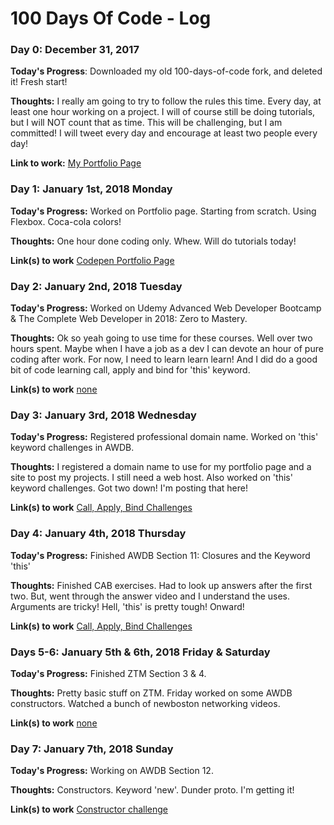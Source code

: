 # 100 Days Of Code - Log

### Day 0: December 31, 2017

**Today's Progress**: Downloaded my old 100-days-of-code fork, and deleted it! Fresh start!

**Thoughts:** I really am going to try to follow the rules this time. Every day, at least one hour working on a project. I will of course still be doing tutorials, but I will NOT count that as time. This will be challenging, but I am committed! I will tweet every day and encourage at least two people every day!

**Link to work:** [My Portfolio Page](http://www.mikerobards.com)


### Day 1: January 1st, 2018 Monday

**Today's Progress:** Worked on Portfolio page. Starting from scratch. Using Flexbox. Coca-cola colors! 

**Thoughts:** One hour done coding only. Whew. Will do tutorials today! 

**Link(s) to work** [Codepen Portfolio Page](https://codepen.io/mikerobards/full/OzgPRR/)

### Day 2: January 2nd, 2018 Tuesday

**Today's Progress:** Worked on Udemy Advanced Web Developer Bootcamp & The Complete Web Developer in 2018: Zero to Mastery.

**Thoughts:** Ok so yeah going to use time for these courses. Well over two hours spent. Maybe when I have a job as a dev I can devote an hour of pure coding after work. For now, I need to learn learn learn! And I did do a good bit of code learning call, apply and bind for 'this' keyword. 

**Link(s) to work** [none](#)

### Day 3: January 3rd, 2018 Wednesday

**Today's Progress:** Registered professional domain name. Worked on 'this' keyword challenges in AWDB.

**Thoughts:** I registered a domain name to use for my portfolio page and a site to post my projects. I still need a web host. Also worked on 'this' keyword challenges. Got two down! I'm posting that here!

**Link(s) to work** [Call, Apply, Bind Challenges](https://github.com/mikerobards/100-days-of-code/blob/master/CAB%20Exercises.js)

### Day 4: January 4th, 2018 Thursday

**Today's Progress:** Finished AWDB Section 11: Closures and the Keyword 'this' 

**Thoughts:** Finished CAB exercises. Had to look up answers after the first two. But, went through the answer video and I understand the uses. Arguments are tricky! Hell, 'this' is pretty tough! Onward!

**Link(s) to work** [Call, Apply, Bind Challenges](https://github.com/mikerobards/100-days-of-code/blob/master/CAB%20Exercises.js)

### Days 5-6: January 5th & 6th, 2018 Friday & Saturday

**Today's Progress:** Finished ZTM Section 3 & 4.

**Thoughts:** Pretty basic stuff on ZTM. Friday worked on some AWDB constructors. Watched a bunch of newboston networking videos.

**Link(s) to work** [none](#)

### Day 7: January 7th, 2018 Sunday

**Today's Progress:** Working on AWDB Section 12.

**Thoughts:** Constructors. Keyword 'new'. Dunder proto. I'm getting it!

**Link(s) to work** [Constructor challenge](#)

